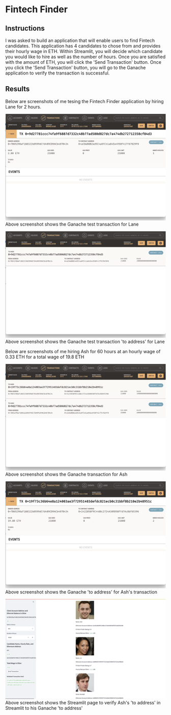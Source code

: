# Fintech Finder

## Instructions

I was asked to build an application that will enable users to find Fintech candidates.  This application has 4 candidates to chose from and provides their hourly wage in ETH.  Within Streamlit, you will decide which candidate you would like to hire as well as the number of hours.  Once you are satisfied with the amount of ETH, you will click the 'Send Transaction' button.  Once you click the 'Send Transaction' button, you will go to the Ganache application to verify the transaction is successful.  

## Results

Below are screenshots of me tesing the Fintech Finder application by hiring Lane for 2 hours.

![Lane1](https://github.com/TaraMcDaniel/Unit19_Blockchain_Wallet_HW/blob/main/Screenshots/Test_Lane_2%20ETH.png)
Above screenshot shows the Ganache test transaction for Lane

![](https://github.com/TaraMcDaniel/Unit19_Blockchain_Wallet_HW/blob/main/Screenshots/Test_Lane_to%20address.png)
Above screenshot shows the Ganache test transaction 'to address' for Lane

Below are screenshots of me hiring Ash for 60 hours at an hourly wage of 0.33 ETH for a total wage of 19.8 ETH

![](https://github.com/TaraMcDaniel/Unit19_Blockchain_Wallet_HW/blob/main/Screenshots/Ash_hire.png)
Above screenshot shows the Ganache transaction for Ash

![](https://github.com/TaraMcDaniel/Unit19_Blockchain_Wallet_HW/blob/main/Screenshots/Ash_to%20address.png)
Above screenshot shows the Ganache 'to address' for Ash's transaction

![](https://github.com/TaraMcDaniel/Unit19_Blockchain_Wallet_HW/blob/main/Screenshots/Streamlit%20page.png)
Above screenshot shows the Streamlit page to verify Ash's 'to address' in Streamlit to his Ganache 'to address'

